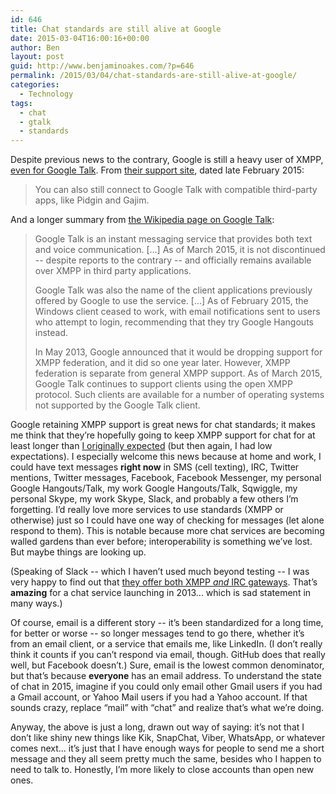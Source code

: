```yaml
---
id: 646
title: Chat standards are still alive at Google
date: 2015-03-04T16:00:16+00:00
author: Ben
layout: post
guid: http://www.benjaminoakes.com/?p=646
permalink: /2015/03/04/chat-standards-are-still-alive-at-google/
categories:
  - Technology
tags:
  - chat
  - gtalk
  - standards
---
```

Despite previous news to the contrary, Google is still a heavy user of XMPP, [even for Google Talk](http://xmpp.org/2015/03/no-its-not-the-end-of-xmpp-for-google-talk/). From [their support site](https://support.google.com/talk/?hl=en&rd=1), dated late February 2015:

> You can also still connect to Google Talk with compatible third-party apps, like Pidgin and Gajim.

And a longer summary from [the Wikipedia page on Google Talk](https://en.wikipedia.org/wiki/Google_Talk):

> Google Talk is an instant messaging service that provides both text and voice communication. [...] As of March 2015, it is not discontinued -- despite reports to the contrary -- and officially remains available over XMPP in third party applications.
> 
> Google Talk was also the name of the client applications previously offered by Google to use the service. [...] As of February 2015, the Windows client ceased to work, with email notifications sent to users who attempt to login, recommending that they try Google Hangouts instead.
> 
> In May 2013, Google announced that it would be dropping support for XMPP federation, and it did so one year later. However, XMPP federation is separate from general XMPP support. As of March 2015, Google Talk continues to support clients using the open XMPP protocol. Such clients are available for a number of operating systems not supported by the Google Talk client.

Google retaining XMPP support is great news for chat standards; it makes me think that they&#8217;re hopefully going to keep XMPP support for chat for at least longer than [I originally expected](http://www.benjaminoakes.com/2015/02/22/why-open-source-and-open-standards-matter-on-android/) (but then again, I had low expectations). I especially welcome this news because at home and work, I could have text messages **right now** in SMS (cell texting), IRC, Twitter mentions, Twitter messages, Facebook, Facebook Messenger, my personal Google Hangouts/Talk, my work Google Hangouts/Talk, Sqwiggle, my personal Skype, my work Skype, Slack, and probably a few others I&#8217;m forgetting. I&#8217;d really love more services to use standards (XMPP or otherwise) just so I could have one way of checking for messages (let alone respond to them). This is notable because more chat services are becoming walled gardens than ever before; interoperability is something we&#8217;ve lost. But maybe things are looking up.

(Speaking of Slack -- which I haven&#8217;t used much beyond testing -- I was very happy to find out that [they offer both XMPP _and_ IRC gateways](https://slack.zendesk.com/hc/en-us/articles/201727913-Connecting-to-Slack-over-IRC-and-XMPP). That&#8217;s **amazing** for a chat service launching in 2013... which is sad statement in many ways.)

Of course, email is a different story -- it&#8217;s been standardized for a long time, for better or worse -- so longer messages tend to go there, whether it&#8217;s from an email client, or a service that emails me, like LinkedIn. (I don&#8217;t really think it counts if you can&#8217;t respond via email, though. GitHub does that really well, but Facebook doesn&#8217;t.) Sure, email is the lowest common denominator, but that&#8217;s because **everyone** has an email address. To understand the state of chat in 2015, imagine if you could only email other Gmail users if you had a Gmail account, or Yahoo Mail users if you had a Yahoo account. If that sounds crazy, replace &#8220;mail&#8221; with &#8220;chat&#8221; and realize that&#8217;s what we&#8217;re doing.

Anyway, the above is just a long, drawn out way of saying: it&#8217;s not that I don&#8217;t like shiny new things like Kik, SnapChat, Viber, WhatsApp, or whatever comes next... it&#8217;s just that I have enough ways for people to send me a short message and they all seem pretty much the same, besides who I happen to need to talk to. Honestly, I&#8217;m more likely to close accounts than open new ones.